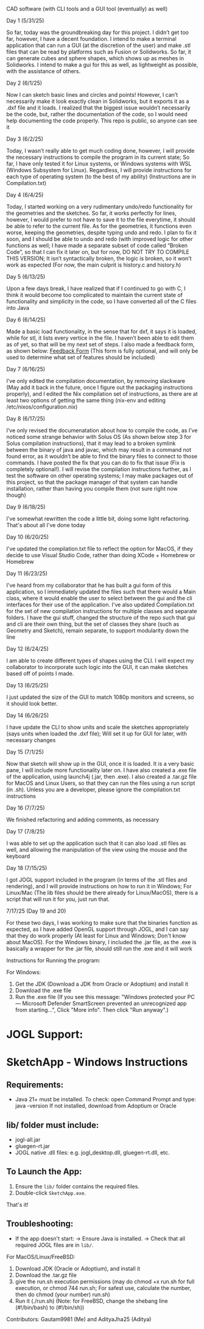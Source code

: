 CAD software (with CLI tools and a GUI tool (eventually) as well) 

Day 1 (5/31/25) 

So far, today was the groundbreaking day for this project. I didn’t get too far, however, I have a decent foundation. I intend to make a terminal application that can run a GUI (at the discretion of the user) and make .stl files that can be read by platforms such as Fusion or Solidworks. So far, it can generate cubes and sphere shapes, which shows up as meshes in Solidworks. I intend to make a gui for this as well, as lightweight as possible, with the assistance of others. 

Day 2 (6/1/25) 

Now I can sketch basic lines and circles and points! However, I can’t necessarily make it look exactly clean in Solidworks, but it exports it as a .dxf file and it loads. I realized that the biggest issue wouldn’t necessarily be the code, but, rather the documentation of the code, so I would need help documenting the code properly. This repo is public, so anyone can see it 

Day 3 (6/2/25) 

Today, I wasn’t really able to get much coding done, however, I will provide the necessary instructions to compile the program in its current state; So far, I have only tested it for Linux systems, or Windows systems with WSL (Windows Subsystem for Linux). Regardless, I will provide instructions for each type of operating system (to the best of my ability) (Instructions are in Compilation.txt) 

Day 4 (6/4/25) 

Today, I started working on a very rudimentary undo/redo functionality for the geometries and the sketches. So far, it works perfectly for lines, however, I would prefer to not have to save it to the file everytime, it should be able to refer to the current file. As for the geometries, it functions even worse, keeping the geometries, despite typing undo and redo. I plan to fix it soon, and I should be able to undo and redo (with improved logic for other functions as well; I have made a separate subset of code called “Broken Code”, so that I can fix it later on, but for now, DO NOT TRY TO COMPILE THIS VERSION; It isn’t syntactically broken, the logic is broken, so it won’t work as expected (For now, the main culprit is history.c and history.h) 

Day 5 (6/13/25) 

Upon a few days break, I have realized that if I continued to go with C, I think it would become too complicated to maintain the current state of functionality and simplicity in the code, so I have converted all of the C files into Java 

Day 6 (6/14/25) 

Made a basic load functionality, in the sense that for dxf, it says it is loaded, while for stl, it lists every vertice in the file. I haven’t been able to edit them as of yet, so that will be my next set of steps. I also made a feedback form, as shown below: [Feedback Form](https://forms.gle/6JeLGzmrWwT5CRcj8) (This form is fully optional, and will only be used to determine what set of features should be included) 

Day 7 (6/16/25) 

I’ve only edited the compilation documentation, by removing slackware (May add it back in the future, once I figure out the packaging instructions properly), and I edited the Nix compilation set of instructions, as there are at least two options of getting the same thing (nix-env and editing /etc/nixos/configuration.nix) 

Day 8 (6/17/25) 

I’ve only revised the documenatation about how to compile the code, as I’ve noticed some strange behavior with Solus OS (As shown below step 3 for Solus compilation instructions), that it may lead to a broken symlink between the binary of java and javac, which may result in a command not found error, as it wouldn’t be able to find the binary files to connect to those commands. I have posted the fix that you can do to fix that issue (Fix is completely optional!). I will revise the compilation instructions further, as I test the software on other operating systems; I may make packages out of this project, so that the package manager of that system can handle installation, rather than having you compile them (not sure right now though)

Day 9 (6/18/25)

I've somewhat rewritten the code a little bit, doing some light refactoring. That's about all I've done today

Day 10 (6/20/25)

I've updated the compilation.txt file to reflect the option for MacOS, if they decide to use Visual Studio Code, rather than doing XCode + Homebrew or Homebrew

Day 11 (6/23/25)

I've heard from my collaborator that he has built a gui form of this application, so I immediately updated the files such that there would a Main class, where it would enable the user to select between the gui and the cli interfaces for their use of the application. I've also updated Compilation.txt for the set of new compilation instructions for multiple classes and separate folders. I have the gui stuff, changed the structure of the repo such that gui and cli are their own thing, but the set of classes they share (such as Geometry and Sketch), remain separate, to support modularity down the line

Day 12 (6/24/25)

I am able to create different types of shapes using the CLI. I will expect my collaborator to incorporate such logic into the GUI, it can make sketches based off of points I made. 

Day 13 (6/25/25)

I just updated the size of the GUI to match 1080p monitors and screens, so it should look better.

Day 14 (6/26/25)

I have update the CLI to show units and scale the sketches appropriately (says units when loaded the .dxf file); Will set it up for GUI for later, with necessary changes

Day 15 (7/1/25)

Now that sketch will show up in the GUI, once it is loaded. It is a very basic pane, I will include more functionality later on. I have also created a .exe file of the application, using launch4j (.jar, then .exe). I also created a .tar.gz file for MacOS and Linux Users, so that they can run the files using a run script (in .sh). Unless you are a developer, please ignore the compilation.txt instructions 

Day 16 (7/7/25)

We finished refactoring and adding comments, as necessary

Day 17 (7/8/25)

I was able to set up the application such that it can also load .stl files as well, and allowing the manipulation of the view using the mouse and the keyboard

Day 18 (7/15/25)

I got JOGL support included in the program (in terms of the .stl files and rendering), and I will provide instructions on how to run it in Windows; For Linux/Mac (The lib files should be there already for Linux/MacOS), there is a script that will run it for you, just run that. 

7/17/25 (Day 19 and 20)

For these two days, I was working to make sure that the binaries function as expected, as I have added OpenGL support through JOGL, and I can say that they do work properly (At least for Linux and Windows; Don't know about MacOS). For the Windows binary, I included the .jar file, as the .exe is basically a wrapper for the .jar file, should still run the .exe and it will work

Instructions for Running the program:

For Windows: 
1. Get the JDK (Download a JDK from Oracle or Adoptium) and install it
2. Download the .exe file
3. Run the .exe file (If you see this message: "Windows protected your PC — Microsoft Defender SmartScreen prevented an unrecognized app from starting…", Click "More info". Then click "Run anyway".)

JOGL Support:
==============================
SketchApp - Windows Instructions
==============================

Requirements:
------------------------------
- Java 21+ must be installed.
  To check: open Command Prompt and type:
    java -version
  If not installed, download from Adoptium or Oracle

lib/ folder must include:
------------------------------
- jogl-all.jar
- gluegen-rt.jar
- JOGL native .dll files:
    e.g. jogl_desktop.dll, gluegen-rt.dll, etc.

To Launch the App:
------------------------------
1. Ensure the `lib/` folder contains the required files.
2. Double-click `SketchApp.exe`.

That's it!

Troubleshooting:
------------------------------
- If the app doesn't start:
  → Ensure Java is installed.
  → Check that all required JOGL files are in `lib/`.



For MacOS/Linux/FreeBSD:
1. Download JDK (Oracle or Adoptium), and install it
2. Download the .tar.gz file
3. give the run.sh execution permissions (may do chmod +x run.sh for full execution, or chmod 744 run.sh; For safest use, calculate the number, then do chmod (your number) run.sh)
4. Run it (./run.sh) (Note: for FreeBSD, change the shebang line (#!/bin/bash) to (#!/bin/sh))














































Contributors: Gautam9981 (Me) and AdityaJha25 (Aditya)
